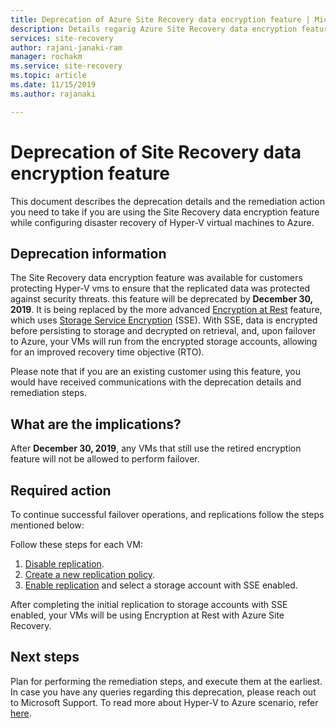 ```yaml
---
title: Deprecation of Azure Site Recovery data encryption feature | Microsoft Docs
description: Details regarig Azure Site Recovery data encryption feature 
services: site-recovery
author: rajani-janaki-ram 
manager: rochakm
ms.service: site-recovery
ms.topic: article
ms.date: 11/15/2019
ms.author: rajanaki  

---
```

# Deprecation of Site Recovery data encryption feature

This document describes the deprecation details and the remediation action you need to take if you are using the Site Recovery data encryption feature while configuring disaster recovery of Hyper-V virtual machines to Azure. 

## Deprecation information


The Site Recovery data encryption feature was available for customers protecting Hyper-V vms to ensure that the replicated data was protected against security threats. this feature will be deprecated by **December 30, 2019**. It is being replaced by the more advanced [Encryption at Rest](https://azure.microsoft.com/blog/azure-site-recovery-encryption-at-rest/) feature, which uses [Storage Service Encryption](https://docs.microsoft.com/azure/storage/common/storage-service-encryption) (SSE). With SSE, data is encrypted before persisting to storage and decrypted on retrieval, and, upon failover to Azure, your VMs will run from the encrypted storage accounts, allowing for an improved recovery time objective (RTO).

Please note that if you are an existing customer using this feature, you would have received communications with the deprecation details and remediation steps. 


## What are the implications?

After **December 30, 2019**, any VMs that still use the retired encryption feature will not be allowed to perform failover. 

## Required action
To continue successful failover operations, and replications follow the steps mentioned below:

Follow these steps for each VM: 
1.	[Disable replication](https://docs.microsoft.com/azure/site-recovery/site-recovery-manage-registration-and-protection#disable-protection-for-a-hyper-v-virtual-machine-replicating-to-azure-using-the-system-center-vmm-to-azure-scenario).
2.	[Create a new replication policy](https://docs.microsoft.com/azure/site-recovery/hyper-v-azure-tutorial#set-up-a-replication-policy).
3.	[Enable replication](https://docs.microsoft.com/azure/site-recovery/hyper-v-vmm-azure-tutorial#enable-replication) and select a storage account with SSE enabled.

After completing the initial replication to storage accounts with SSE enabled, your VMs will be using Encryption at Rest with Azure Site Recovery.


## Next steps
Plan for performing the remediation steps, and execute them at the earliest. In case you have any queries regarding this deprecation, please reach out to Microsoft Support. To read more about Hyper-V to Azure scenario, refer [here](hyper-v-vmm-architecture.md).

